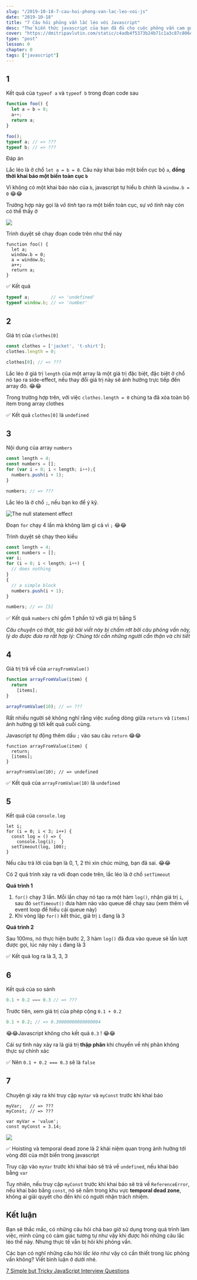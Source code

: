 ```yaml
---
slug: "/2019-10-18-7-cau-hoi-phong-van-lac-leo-voi-js"
date: "2019-10-18"
title: "7 Câu hỏi phỏng vấn lắc léo với Javascript"
desc: "Thử kiến thức javascript của bạn đã đủ cho cuộc phỏng vấn cam go sắp tới chưa"
cover: "https://dmitripavlutin.com/static/c4adb4f5373b24b71c1a3c87c806e39c/26b3e/people-at-interview.webp"
type: "post"
lesson: 0
chapter: 0
tags: ["javascript"]
---
```


## 1

Kết quả của `typeof a` và `typeof b` trong đoạn code sau

```js
function foo() {
  let a = b = 0;
  a++;
  return a;
}

foo();
typeof a; // => ???
typeof b; // => ???
```

Đáp án

Lắc léo là ở chổ `let a = b = 0`. Câu này khai báo một biến cục bộ `a`, **đồng thời khai báo một biến toàn cục `b`**

Vì không có một khai báo nào của `b`, javascript tự hiểu b chính là `window.b = 0` 😂😂

Trường hợp này gọi là *vô tình* tạo ra một biến toàn cục, sự *vô tình* này còn có thể thấy ở

![](https://dmitripavlutin.com/static/41b7ea0d888dd9b298e41b9ff9bf4590/a8429/accitental-global-variables.webp)

Trình duyệt sẽ  chạy đoạn code trên như thế này

```js{2-4}
function foo() {
  let a;
  window.b = 0;
  a = window.b;
  a++;
  return a;
}
```

✅ Kết quả

```javascript
typeof a;        // => 'undefined'
typeof window.b; // => 'number'
```

## 2

Giá trị của `clothes[0]`

```js
const clothes = ['jacket', 't-shirt'];
clothes.length = 0;

clothes[0]; // => ???
```

Lắc léo ở giá trị `length` của một array là một giá trị đặc biệt, đặc biệt ở chổ nó tạo ra side-effect, nếu thay đổi giá trị này sẽ ảnh hưởng trực tiếp đến array đó. 😂😂

Trong trường hợp trên, với việc `clothes.length = 0` chúng ta đã xóa toàn bộ item trong array clothes

✅ Kết quả `clothes[0]` là `undefined`

## 3

Nội dung của array `numbers`

```js
const length = 4;
const numbers = [];
for (var i = 0; i < length; i++);{
  numbers.push(i + 1);
}

numbers; // => ???
```

Lắc léo là ở chổ `;`, nếu bạn ko để ý kỹ.

![The null statement effect](https://dmitripavlutin.com/static/edd9c7bd7fa83cc909f5b7694686bdfd/89df5/for-and-null-statement-pitfall-4.png)

Đoạn `for` chạy 4 lần mà không làm gì cả vì `;` 😂😂

Trình duyệt sẽ chạy theo kiểu

```javascript
const length = 4;
const numbers = [];
var i;
for (i = 0; i < length; i++) {
  // does nothing
}
{
  // a simple block
  numbers.push(i + 1);
}

numbers; // => [5]
```

✅ Kết quả `numbers` chỉ gồm 1 phần tử với giá trị bằng 5

_Câu chuyện có thật, tác giả bài viết này bị chấm rớt bởi câu phỏng vấn này, lý do được đưa ra rất hợp lý: Chúng tôi cần những người cẩn thận và chi tiết_

## 4

Giá trị trả về của `arrayFromValue()`

```javascript
function arrayFromValue(item) {
  return
    [items];
}

arrayFromValue(10); // => ???
```

Rất nhiều người sẽ không nghĩ rằng việc xuống dòng giữa `return` và `[items]` ảnh hưởng gì tới kết quả cuối cùng.

Javascript tự động thêm dấu `;` vào sau câu `return` 😂😂

```javascript{2}
function arrayFromValue(item) {
  return;  
  [items];
}

arrayFromValue(10); // => undefined
```

✅ Kết quả của `arrayFromValue(10)` là `undefined`

## 5

Kết quả của `console.log`

```javascript{4}
let i;
for (i = 0; i < 3; i++) {
  const log = () => {
    console.log(i);  }
  setTimeout(log, 100);
}
```

Nếu câu trả lời của bạn là 0, 1, 2 thì xin chúc mừng, bạn đã sai. 😂😂

Có 2 quá trình xảy ra với đoạn code trên, lắc léo là ở chổ `setTimeout`

**Quá trình 1**

1. `for()` chạy 3 lần. Mỗi lần chạy nó tạo ra một hàm `log()`, nhận giá trị `i`, sau đó `setTimeout()` đưa hàm nào vào queue để chạy sau (xem thêm về event loop để hiểu cái queue này)
2. Khi vòng lặp `for()` kết thúc, giá trị `i` đang là 3

**Quá trình 2**

Sau 100ms, nó thực hiện bước 2, 3 hàm `log()` đã đưa vào queue sẽ lần lượt được gọi, lúc này này `i` đang là 3

✅ Kết quả log ra là 3, 3, 3

## 6

Kết quả của so sánh

```js
0.1 + 0.2 === 0.3 // => ???
```

Trước tiên, xem giá trị của phép cộng `0.1 + 0.2`

```js
0.1 + 0.2; // => 0.30000000000000004
```

😂😂Javascript không cho kết quả `0.3` ! 😂😂

Cái sự tình này xảy ra là giá trị **thập phân** khi chuyển về nhị phân không thực sự chính xác

✅ Nên `0.1 + 0.2 === 0.3` sẽ là `false`

## 7

Chuyện gì xảy ra khi truy cập `myVar` và `myConst` trước khi khai báo

```js{1,2}
myVar;   // => ???
myConst; // => ???

var myVar = 'value';
const myConst = 3.14;
```
![](https://dmitripavlutin.com/static/670c31f21f45e9b8a453e726293f4de0/a8429/temporal-dead-zone-and-hoisting-javascript.webp)

✅ Hoisting và temporal dead zone là 2 khái niệm quan trọng ảnh hưởng tới vòng đời của một biến trong javascript

Truy cập vào `myVar` trước khi khai báo sẽ trả về `undefined`, nếu khai báo bằng `var`

Tuy nhiên, nếu truy cập `myConst` trước khi khai báo sẽ trả về `ReferenceError`, nếu khai báo bằng `const`, nó sẽ nằm trong khu vực **temporal dead zone**, không ai giải quyết cho đến khi có người nhận trách nhiệm.

## Kết luận

Bạn sẽ thắc mắc, có những câu hỏi chả bao giờ sử dụng trong quá trình làm việc, mình cũng có cảm giác tương tự như vậy khi được hỏi những câu lắc léo thế này. Nhưng thực tế vẫn bị hỏi khi phỏng vấn.

Các bạn có nghĩ những câu hỏi *lắc léo* như vậy có cần thiết trong lúc phỏng vấn không? Viết bình luận ở dưới nhé.

[7 Simple but Tricky JavaScript Interview Questions](https://dmitripavlutin.com/simple-but-tricky-javascript-interview-questions/)
